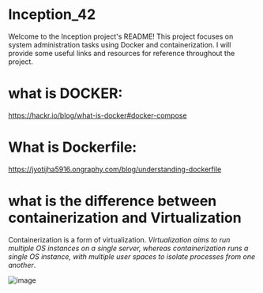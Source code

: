 # Inception_42

Welcome to the Inception project's README! This project focuses on system administration tasks using Docker and containerization. I will provide some useful links and resources for reference throughout the project.

# what is DOCKER:

https://hackr.io/blog/what-is-docker#docker-compose

# What is Dockerfile:

https://jyotijha5916.ongraphy.com/blog/understanding-dockerfile 

# what is the difference between containerization and Virtualization

Containerization is a form of virtualization. *Virtualization aims to run multiple OS instances on a single server, whereas containerization runs a single OS instance, with multiple user spaces to isolate processes from one another*.

![image](https://github.com/iobba/inception/assets/125093290/ac97b609-e581-4e01-b062-db7c6c38dc51)

